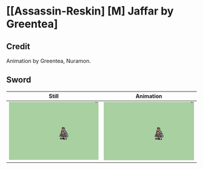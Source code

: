 # [\[Assassin-Reskin\] \[M\] Jaffar by Greentea]

## Credit

Animation by Greentea, Nuramon.

## Sword

| Still | Animation |
| :---: | :-------: |
| ![Sword still](./Sword_000.png) | ![Sword animation](./Sword.gif) |
